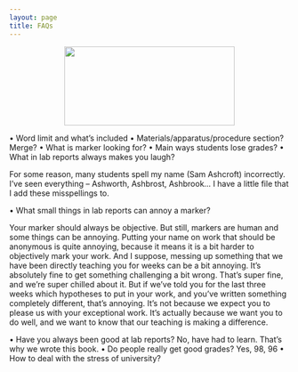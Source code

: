 ```yaml
---
layout: page
title: FAQs
---
```


<a title="Click to submit new FAQ" href="https://labreport.org/new-FAQ/"><img style="display: block; margin-left: auto; margin-right: auto;" src="https://s-ashcroft.github.io/img/NewFAQbutton.png" alt="" width="306" height="142" /></a>

•	Word limit and what’s included
•	Materials/apparatus/procedure section? Merge?
•	What is marker looking for?
•	Main ways students lose grades?
•	What in lab reports always makes you laugh?

For some reason, many students spell my name (Sam Ashcroft) incorrectly. I’ve seen everything – Ashworth, Ashbrost, Ashbrook… I have a little file that I add these misspellings to. 

•	What small things in lab reports can annoy a marker?

Your marker should always be objective. But still, markers are human and some things can be annoying. Putting your name on work that should be anonymous is quite annoying, because it means it is a bit harder to objectively mark your work. And I suppose, messing up something that we have been directly teaching you for weeks can be a bit annoying. It’s absolutely fine to get something challenging a bit wrong. That’s super fine, and we’re super chilled about it. But if we’ve told you for the last three weeks which hypotheses to put in your work, and you’ve written something completely different, that’s annoying. It’s not because we expect you to please us with your exceptional work. It’s actually because we want you to do well, and we want to know that our teaching is making a difference.

•	Have you always been good at lab reports? No, have had to learn. That’s why we wrote this book.
•	Do people really get good grades? Yes, 98, 96
•	How to deal with the stress of university?

